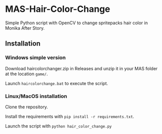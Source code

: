 # MAS-Hair-Color-Change

Simple Python script with OpenCV to change spritepacks hair color in Monika After Story.

## Installation

### Windows simple version

Download haircolorchanger.zip in Releases and unzip it in your MAS folder at the location `game/`.

Launch `haircolorchange.bat` to execute the script.

### Linux/MacOS installation

Clone the repository.

Install the requirements with `pip install -r requirements.txt`.

Launch the script with `python hair_color_change.py`

